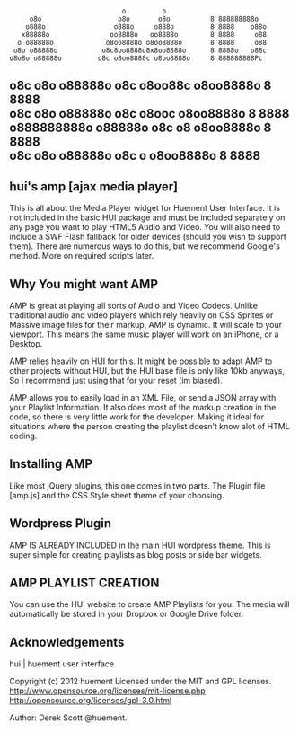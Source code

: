                                 o         o                          
         o8o                   o8o       o8o          8 888888888o   
        o888o                 o888o     o888o         8 8888    o88o 
       x88888o               oo8888o   oo8888o        8 8888     o88 
      o o88888o             o8oo8888o o8oo8888o       8 8888     o88 
     o8o o88888o           o8c8oo8888o8x8oo8888o      8 8888o   o88c 
    o8o8o o88888o         o8c o8oo8888c o8oo8888o     8 888888888Pc  
   o8c o8o o88888o       o8c   o8oo88c   o8oo8888o    8 8888         
  o8c   o8o o88888o     o8c     o8ooc     o8oo8888o   8 8888         
 o888888888o o88888o   o8c       o8        o8oo8888o  8 8888         
o8c       o8o o88888o o8c         o         o8oo8888o 8 8888
----------------------------------------------------------------------

hui's amp [ajax media player]
---------------------------------------------
This is all about the Media Player widget for Huement User Interface. It is not included in the basic HUI package and must be included separately on any page you want to play HTML5 Audio and Video. You will also need to include a SWF Flash fallback for older devices (should you wish to support them). There are numerous ways to do this, but we recommend Google's method. More on required scripts later.

Why You might want AMP
----------------------
AMP is great at playing all sorts of Audio and Video Codecs. Unlike traditional audio and video players which rely heavily on CSS Sprites or Massive image files for their markup, AMP is dynamic. It will scale to your viewport. This means the same music player will work on an iPhone, or a Desktop.

AMP relies heavily on HUI for this. It might be possible to adapt AMP to other projects without HUI, but the HUI base file is only like 10kb anyways, So I recommend just using that for your reset (im biased).

AMP allows you to easily load in an XML File, or send a JSON array with your Playlist Information. It also does most of the markup creation in the code, so there is very little work for the developer. Making it ideal for situations where the person creating the playlist doesn't know alot of HTML coding.

Installing AMP
--------------
Like most jQuery plugins, this one comes in two parts. The Plugin file [amp.js] and the CSS Style sheet theme of your choosing.

Wordpress Plugin
----------------
AMP IS ALREADY INCLUDED in the main HUI wordpress theme. This is super simple for creating playlists as blog posts or side bar widgets.

AMP PLAYLIST CREATION
---------------------
You can use the HUI website to create AMP Playlists for you. The media will automatically be stored in your Dropbox or Google Drive folder.

Acknowledgements
----------------
hui | huement user interface

Copyright (c) 2012 huement
Licensed under the MIT and GPL licenses.
http://www.opensource.org/licenses/mit-license.php
http://opensource.org/licenses/gpl-3.0.html

Author: Derek Scott @huement.
